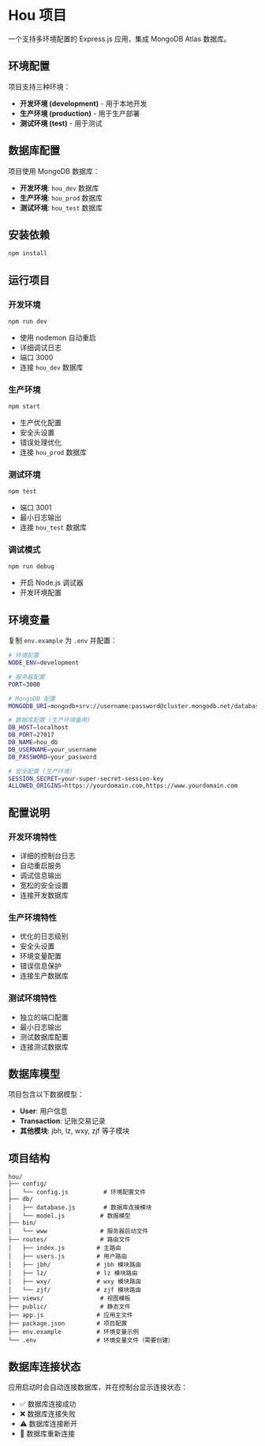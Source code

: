 # Hou 项目

一个支持多环境配置的 Express.js 应用，集成 MongoDB Atlas 数据库。

## 环境配置

项目支持三种环境：
- **开发环境 (development)** - 用于本地开发
- **生产环境 (production)** - 用于生产部署
- **测试环境 (test)** - 用于测试

## 数据库配置

项目使用 MongoDB 数据库：
- **开发环境**: `hou_dev` 数据库
- **生产环境**: `hou_prod` 数据库  
- **测试环境**: `hou_test` 数据库

## 安装依赖

```bash
npm install
```

## 运行项目

### 开发环境
```bash
npm run dev
```
- 使用 nodemon 自动重启
- 详细调试日志
- 端口 3000
- 连接 `hou_dev` 数据库

### 生产环境
```bash
npm start
```
- 生产优化配置
- 安全头设置
- 错误处理优化
- 连接 `hou_prod` 数据库

### 测试环境
```bash
npm test
```
- 端口 3001
- 最小日志输出
- 连接 `hou_test` 数据库

### 调试模式
```bash
npm run debug
```
- 开启 Node.js 调试器
- 开发环境配置

## 环境变量

复制 `env.example` 为 `.env` 并配置：

```bash
# 环境配置
NODE_ENV=development

# 服务器配置
PORT=3000

# MongoDB 配置
MONGODB_URI=mongodb+srv://username:password@cluster.mongodb.net/database_name

# 数据库配置 (生产环境备用)
DB_HOST=localhost
DB_PORT=27017
DB_NAME=hou_db
DB_USERNAME=your_username
DB_PASSWORD=your_password

# 安全配置 (生产环境)
SESSION_SECRET=your-super-secret-session-key
ALLOWED_ORIGINS=https://yourdomain.com,https://www.yourdomain.com
```

## 配置说明

### 开发环境特性
- 详细的控制台日志
- 自动重启服务
- 调试信息输出
- 宽松的安全设置
- 连接开发数据库

### 生产环境特性
- 优化的日志级别
- 安全头设置
- 环境变量配置
- 错误信息保护
- 连接生产数据库

### 测试环境特性
- 独立的端口配置
- 最小日志输出
- 测试数据库配置
- 连接测试数据库

## 数据库模型

项目包含以下数据模型：
- **User**: 用户信息
- **Transaction**: 记账交易记录
- **其他模块**: jbh, lz, wxy, zjf 等子模块

## 项目结构

```
hou/
├── config/
│   └── config.js          # 环境配置文件
├── db/
│   ├── database.js        # 数据库连接模块
│   └── model.js          # 数据模型
├── bin/
│   └── www               # 服务器启动文件
├── routes/               # 路由文件
│   ├── index.js         # 主路由
│   ├── users.js         # 用户路由
│   ├── jbh/             # jbh 模块路由
│   ├── lz/              # lz 模块路由
│   ├── wxy/             # wxy 模块路由
│   └── zjf/             # zjf 模块路由
├── views/                # 视图模板
├── public/               # 静态文件
├── app.js               # 应用主文件
├── package.json         # 项目配置
├── env.example          # 环境变量示例
└── .env                 # 环境变量文件（需要创建）
```

## 数据库连接状态

应用启动时会自动连接数据库，并在控制台显示连接状态：
- ✅ 数据库连接成功
- ❌ 数据库连接失败
- ⚠️ 数据库连接断开
- 🔄 数据库重新连接 